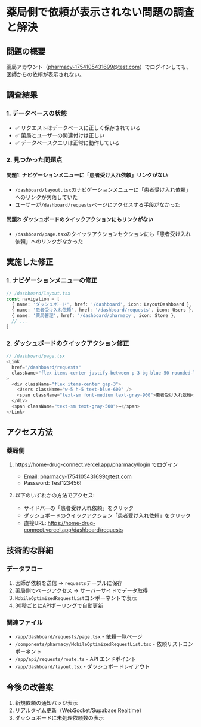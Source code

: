 # 薬局側で依頼が表示されない問題の調査と解決

## 問題の概要
薬局アカウント（pharmacy-1754105431699@test.com）でログインしても、医師からの依頼が表示されない。

## 調査結果

### 1. データベースの状態
- ✅ リクエストはデータベースに正しく保存されている
- ✅ 薬局とユーザーの関連付けは正しい
- ✅ データベースクエリは正常に動作している

### 2. 見つかった問題点

#### 問題1: ナビゲーションメニューに「患者受け入れ依頼」リンクがない
- `/dashboard/layout.tsx`のナビゲーションメニューに「患者受け入れ依頼」へのリンクが欠落していた
- ユーザーが`/dashboard/requests`ページにアクセスする手段がなかった

#### 問題2: ダッシュボードのクイックアクションにもリンクがない
- `/dashboard/page.tsx`のクイックアクションセクションにも「患者受け入れ依頼」へのリンクがなかった

## 実施した修正

### 1. ナビゲーションメニューの修正
```typescript
// /dashboard/layout.tsx
const navigation = [
  { name: 'ダッシュボード', href: '/dashboard', icon: LayoutDashboard },
  { name: '患者受け入れ依頼', href: '/dashboard/requests', icon: Users }, // 追加
  { name: '薬局管理', href: '/dashboard/pharmacy', icon: Store },
  // ...
]
```

### 2. ダッシュボードのクイックアクション修正
```typescript
// /dashboard/page.tsx
<Link
  href="/dashboard/requests"
  className="flex items-center justify-between p-3 bg-blue-50 rounded-lg hover:bg-blue-100 transition-colors"
>
  <div className="flex items-center gap-3">
    <Users className="w-5 h-5 text-blue-600" />
    <span className="text-sm font-medium text-gray-900">患者受け入れ依頼</span>
  </div>
  <span className="text-sm text-gray-500">→</span>
</Link>
```

## アクセス方法

### 薬局側
1. https://home-drug-connect.vercel.app/pharmacy/login でログイン
   - Email: pharmacy-1754105431699@test.com
   - Password: Test123456!

2. 以下のいずれかの方法でアクセス:
   - サイドバーの「患者受け入れ依頼」をクリック
   - ダッシュボードのクイックアクション「患者受け入れ依頼」をクリック
   - 直接URL: https://home-drug-connect.vercel.app/dashboard/requests

## 技術的な詳細

### データフロー
1. 医師が依頼を送信 → `requests`テーブルに保存
2. 薬局側でページアクセス → サーバーサイドでデータ取得
3. `MobileOptimizedRequestList`コンポーネントで表示
4. 30秒ごとにAPIポーリングで自動更新

### 関連ファイル
- `/app/dashboard/requests/page.tsx` - 依頼一覧ページ
- `/components/pharmacy/MobileOptimizedRequestList.tsx` - 依頼リストコンポーネント
- `/app/api/requests/route.ts` - API エンドポイント
- `/app/dashboard/layout.tsx` - ダッシュボードレイアウト

## 今後の改善案
1. 新規依頼の通知バッジ表示
2. リアルタイム更新（WebSocket/Supabase Realtime）
3. ダッシュボードに未処理依頼数の表示